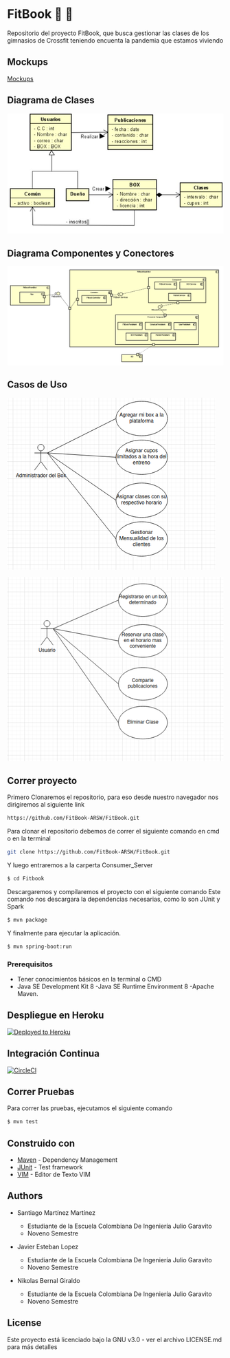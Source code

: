 # FitBook :bicyclist: :mountain_bicyclist:

Repositorio del proyecto FitBook, que busca gestionar las clases de los gimnasios de Crossfit teniendo encuenta la pandemia que estamos viviendo

## Mockups

[Mockups](https://app.moqups.com/lH5QmmXTxY/view)

## Diagrama de Clases

![Diagrama De Clases](./img/diagramaclases.PNG)

## Diagrama Componentes y Conectores

![Diagrama CyC](./img/CyC.PNG)

## Casos de Uso

![Administrador de Box](./img/casosdeusouno.png)

![Usuario Comun](./img/casosdeusodos.png)

## Correr proyecto

Primero Clonaremos el repositorio, para eso desde nuestro navegador nos dirigiremos al siguiente link

```sh
https://github.com/FitBook-ARSW/FitBook.git
```

Para clonar el repositorio debemos de correr el siguiente comando en cmd o en la terminal 

```sh
git clone https://github.com/FitBook-ARSW/FitBook.git
 ```

 Y luego entraremos a la carperta Consumer_Server

```sh
$ cd Fitbook
 ```
Descargaremos y compilaremos el proyecto con el siguiente comando
Este comando nos descargara la dependencias necesarias, como lo son JUnit y Spark

 ```sh
$ mvn package
 ```
 Y finalmente para ejecutar la aplicación.

 ```sh
$ mvn spring-boot:run
 ```

### Prerequisitos

* Tener conocimientos básicos en la terminal o CMD
* Java SE Development Kit 8 -Java SE Runtime Environment 8 -Apache Maven.


## Despliegue en Heroku

[![Deployed to Heroku](https://www.herokucdn.com/deploy/button.png)](https://secure-lake-15708.herokuapp.com/)

## Integración Continua

[![CircleCI](https://circleci.com/gh/FitBookApp/Back_FitBook.svg?style=svg)](https://app.circleci.com/pipelines/github/FitBookApp/Back_FitBook)

## Correr Pruebas

Para correr las pruebas, ejecutamos el siguiente comando

```sh
$ mvn test
 ```

## Construido con

* [Maven](https://maven.apache.org/) - Dependency Management
* [JUnit](https://mvnrepository.com/artifact/junit/junit) - Test framework
* [VIM](https://www.vim.org/download.php) - Editor de Texto VIM

## Authors

 - Santiago Martínez Martínez 
    - Estudiante de la Escuela Colombiana De Ingeniería Julio Garavito 
    - Noveno Semestre

 - Javier Esteban Lopez
    - Estudiante de la Escuela Colombiana De Ingeniería Julio Garavito 
    - Noveno Semestre

 - Nikolas Bernal Giraldo
    - Estudiante de la Escuela Colombiana De Ingeniería Julio Garavito 
    - Noveno Semestre

## License

Este proyecto está licenciado bajo la GNU v3.0 - ver el archivo LICENSE.md para más detalles
 
